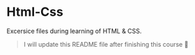 # Html-Css
Excersice files during learning of HTML &amp; CSS.

> I will update this README file after finishing this course 🥂

